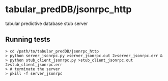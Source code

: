 tabular_predDB/jsonrpc_http
==============

tabular predictive database stub server

Running tests
---------------------------
    > cd /path/to/tabular_predDB/jsonrpc_http
    > python server_jsonrpc.py >server_jsonrpc.out 2>server_jsonrpc.err &
    > python stub_client_jsonrpc.py >stub_client_jsonrpc.out 2>stub_client_jsonrpc.err
    > # terminate the server
    > pkill -f server_jsonrpc
